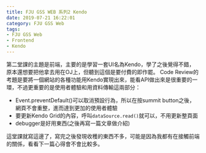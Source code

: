 ```yaml
---
title: FJU GSS WEB 系列2 Kendo
date: 2019-07-21 16:22:01
category: FJU GSS Web
tags:
- FJU GSS Web
- Frontend
- Kendo
---
```

第二堂課的主題是前端，主要的是學習一套UI名為Kendo，學了之後覺得不錯，原本還想要把他拿去用在OJ上，但聽到這個是要付費的即作罷。
Code Review的考題是要將一個網站的各種功能用Kendo實現出來，能看API做出來是很重要的一環，不過更重要的是使用者體驗和用資料傳輸這兩部分：
* Event.preventDefault()可以取消預設行為，所以在按summit button之後，網頁不會重整，進而達到更加的使用者體驗
* 要更新Kendo Grid的內容，呼叫`dataSource.read()`就可以，不用更新整頁面
* debugger是好用東西(之後再寫一篇文章做介紹)

這堂課就寫這邊了，寫完之後發現收穫的東西不多，可能是因為我都有在接觸前端的關係，看看下一篇心得會不會比較多。